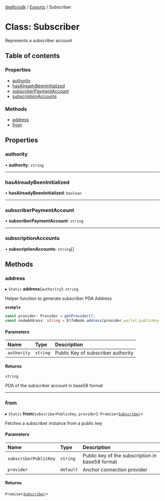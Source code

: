 [@elfo/sdk](../README.md) / [Exports](../modules.md) / Subscriber

# Class: Subscriber

Represents a subscriber account

## Table of contents

### Properties

- [authority](Subscriber.md#authority)
- [hasAlreadyBeenInitialized](Subscriber.md#hasalreadybeeninitialized)
- [subscriberPaymentAccount](Subscriber.md#subscriberpaymentaccount)
- [subscriptionAccounts](Subscriber.md#subscriptionaccounts)

### Methods

- [address](Subscriber.md#address)
- [from](Subscriber.md#from)

## Properties

### authority

• **authority**: `string`

___

### hasAlreadyBeenInitialized

• **hasAlreadyBeenInitialized**: `boolean`

___

### subscriberPaymentAccount

• **subscriberPaymentAccount**: `string`

___

### subscriptionAccounts

• **subscriptionAccounts**: `string`[]

## Methods

### address

▸ `Static` **address**(`authority`): `string`

Helper function to generate subscriber PDA Address

**`example`**
```typescript
const provider: Provider = getProvider();
const nodeAddress: string = ElfoNode.address(provider.wallet.publicKey.toBase58());
```

#### Parameters

| Name | Type | Description |
| :------ | :------ | :------ |
| `authority` | `string` | Public Key of subscriber authority |

#### Returns

`string`

PDA of the subscriber account in base58 format

___

### from

▸ `Static` **from**(`subscriberPublicKey`, `provider`): `Promise`<[`Subscriber`](Subscriber.md)\>

Fetches a subscriber instance from a public key

#### Parameters

| Name                  | Type      | Description                                     |
|:----------------------|:----------|:------------------------------------------------|
| `subscriberPublicKey` | `string`  | Public key of the subscription in base58 format |
| `provider`            | `default` | Anchor connection provider                      |

#### Returns

`Promise`<[`Subscriber`](Subscriber.md)\>
